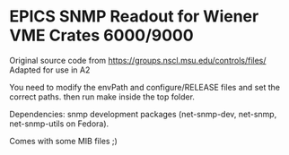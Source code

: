 EPICS SNMP Readout for Wiener VME Crates 6000/9000
==================================================

Original source code from https://groups.nscl.msu.edu/controls/files/
Adapted for use in A2

You need to modify the envPath and configure/RELEASE files and set the correct paths.
then run make inside the top folder.

Dependencies: snmp development packages (net-snmp-dev, net-snmp, net-snmp-utils on Fedora).

Comes with some MIB files ;)
